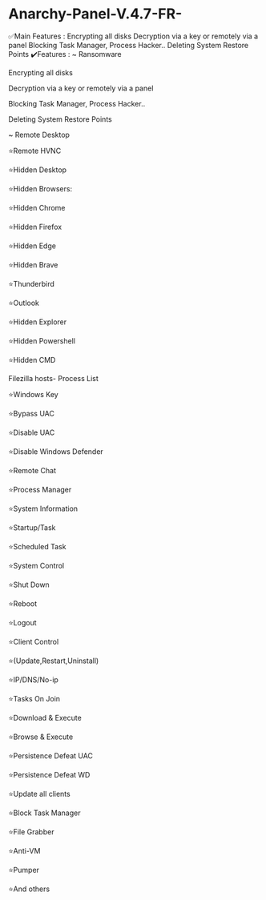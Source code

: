 # Anarchy-Panel-V.4.7-FR-

✅️Main Features :
Encrypting all disks
Decryption via a key or remotely via a panel
Blocking Task Manager, Process Hacker..
Deleting System Restore Points
✔️Features :
~ Ransomware

Encrypting all disks

Decryption via a key or remotely via a panel

Blocking Task Manager, Process Hacker..

Deleting System Restore Points

~ Remote Desktop

⭐️Remote HVNC

⭐️Hidden Desktop

⭐️Hidden Browsers:

⭐️Hidden Chrome

⭐️Hidden Firefox

⭐️Hidden Edge

⭐️Hidden Brave

⭐️Thunderbird

⭐️Outlook

⭐️Hidden Explorer

⭐️Hidden Powershell

⭐️Hidden CMD

Filezilla hosts-
Process List

⭐️Windows Key

⭐️Bypass UAC

⭐️Disable UAC

⭐️Disable Windows Defender

⭐️Remote Chat

⭐️Process Manager

⭐️System Information

⭐️Startup/Task

⭐️Scheduled Task

⭐️System Control

⭐️Shut Down

⭐️Reboot

⭐️Logout

⭐️Client Control

⭐️(Update,Restart,Uninstall)

⭐️IP/DNS/No-ip

⭐️Tasks On Join

⭐️Download & Execute

⭐️Browse & Execute

⭐️Persistence Defeat UAC

⭐️Persistence Defeat WD

⭐️Update all clients

⭐️Block Task Manager

⭐️File Grabber

⭐️Anti-VM

⭐️Pumper

⭐️And others

